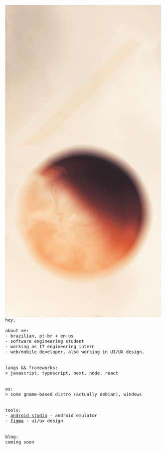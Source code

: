 <p float="left">
    <img src="./img/jpg.jpg" alt="" width="500" align="left">
</p>

<p float="left">
  <samp>
    hey,<br>
    <br>
    about me:<br>
    - brazilian, pt-br + en-us<br>
    - software engineering student<br>
    - working as IT engineering intern<br>
    - web/mobile developer, also working in UI/UX design.<br>
    <br><br>
    langs && frameworks:<br>
    > javascript, typescript, next, node, react<br>
    <br><br>
    os:<br>
    > some gnome-based distro (actually debian), windows<br>
    <br><br>
    tools:<br>
    - <a href="https://developer.android.com/?hl=pt-br">android studio</a> - android emulator<br>
    - <a href="https://www.figma.com/">figma</a> - ui/ux design<br>
    <br><br>
    blog:<br>
    coming soon
  </samp>
</p>
